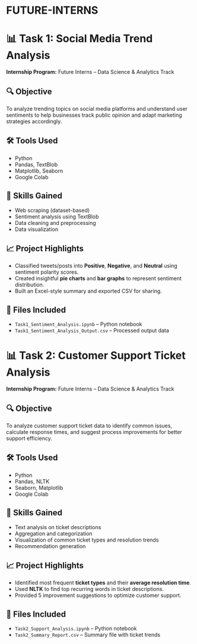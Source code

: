 # FUTURE-INTERNS
# 📊 Task 1: Social Media Trend Analysis
**Internship Program:** Future Interns – Data Science & Analytics Track  

## 🔍 Objective
To analyze trending topics on social media platforms and understand user sentiments to help businesses track public opinion and adapt marketing strategies accordingly.

## 🛠 Tools Used
- Python
- Pandas, TextBlob
- Matplotlib, Seaborn
- Google Colab

## 🧠 Skills Gained
- Web scraping (dataset-based)
- Sentiment analysis using TextBlob
- Data cleaning and preprocessing
- Data visualization

## 📈 Project Highlights
- Classified tweets/posts into **Positive**, **Negative**, and **Neutral** using sentiment polarity scores.
- Created insightful **pie charts** and **bar graphs** to represent sentiment distribution.
- Built an Excel-style summary and exported CSV for sharing.

## 📁 Files Included
- `Task1_Sentiment_Analysis.ipynb` – Python notebook
- `Task1_Sentiment_Analysis_Output.csv` – Processed output data

# 📊 Task 2: Customer Support Ticket Analysis
**Internship Program:** Future Interns – Data Science & Analytics Track  

## 🔍 Objective
To analyze customer support ticket data to identify common issues, calculate response times, and suggest process improvements for better support efficiency.

## 🛠 Tools Used
- Python
- Pandas, NLTK
- Seaborn, Matplotlib
- Google Colab

## 🧠 Skills Gained
- Text analysis on ticket descriptions
- Aggregation and categorization
- Visualization of common ticket types and resolution trends
- Recommendation generation

## 📈 Project Highlights
- Identified most frequent **ticket types** and their **average resolution time**.
- Used **NLTK** to find top recurring words in ticket descriptions.
- Provided 5 improvement suggestions to optimize customer support.

## 📁 Files Included
- `Task2_Support_Analysis.ipynb` – Python notebook
- `Task2_Summary_Report.csv` – Summary file with ticket trends

